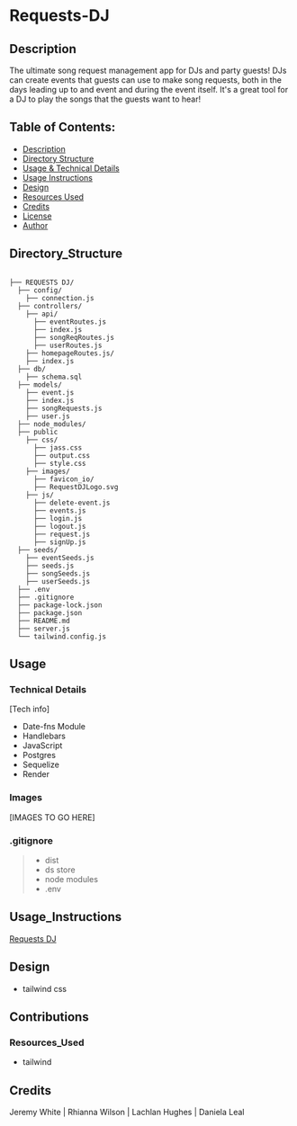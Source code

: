 # Requests-DJ

## Description

The ultimate song request management app for DJs and party guests! DJs can create events that guests can use to make song requests, both in the days leading up to and event and during the event itself. It's a great tool for a DJ to play the songs that the guests want to hear! 

## Table of Contents:
- [Description](#Description)
- [Directory Structure](#Directory_Structure)
- [Usage & Technical Details](#Usage)
- [Usage Instructions](#Usage_Instructions)
- [Design](#Design)
- [Resources Used](#Resources_Used)
- [Credits](#Credits)
- [License](#License)
- [Author](#Author)

## Directory_Structure
```  

├── REQUESTS DJ/
  ├── config/ 
    ├── connection.js 
  ├── controllers/  
    ├── api/
      ├── eventRoutes.js  
      ├── index.js
      ├── songReqRoutes.js
      ├── userRoutes.js
    ├── homepageRoutes.js/
    ├── index.js 
  ├── db/
    ├── schema.sql     
  ├── models/                   
    ├── event.js  
    ├── index.js        
    ├── songRequests.js  
    ├── user.js 
  ├── node_modules/
  ├── public
    ├── css/ 
      ├── jass.css        
      ├── output.css  
      ├── style.css 
    ├── images/
      ├── favicon_io/
      ├── RequestDJLogo.svg
    ├── js/
      ├── delete-event.js
      ├── events.js
      ├── login.js
      ├── logout.js
      ├── request.js
      ├── signUp.js
  ├── seeds/
    ├── eventSeeds.js
    ├── seeds.js
    ├── songSeeds.js
    ├── userSeeds.js
  ├── .env           
  ├── .gitignore             
  ├── package-lock.json
  ├── package.json
  ├── README.md
  ├── server.js
  └── tailwind.config.js         
```

## Usage 
### Technical Details
[Tech info]
- Date-fns Module
- Handlebars
- JavaScript
- Postgres
- Sequelize
- Render

### Images
[IMAGES TO GO HERE]

### .gitignore 
> - dist
> - ds store
> - node modules
> - .env

## Usage_Instructions
[Requests DJ](https://requests-dj.onrender.com/ "link to deployed app")

## Design 
- tailwind css 

## Contributions
### Resources_Used
- tailwind


## Credits
Jeremy White | Rhianna Wilson | Lachlan Hughes | Daniela Leal
